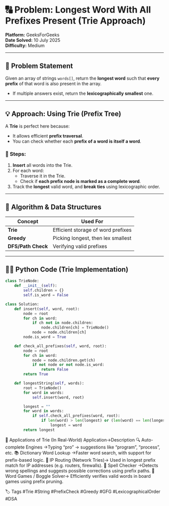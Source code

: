 # 🔠 Problem: Longest Word With All Prefixes Present (Trie Approach)

**Platform:** GeeksForGeeks  
**Date Solved:** 10 July 2025  
**Difficulty:** Medium  

---

## 📜 Problem Statement

Given an array of strings `words[]`, return the **longest word** such that **every prefix** of that word is also present in the array.

- If multiple answers exist, return the **lexicographically smallest** one.

---

## 💡 Approach: Using Trie (Prefix Tree)

A **Trie** is perfect here because:
- It allows efficient **prefix traversal**.
- You can check whether each **prefix of a word is itself a word**.

### 🔄 Steps:
1. **Insert** all words into the Trie.
2. For each word:
   - Traverse it in the Trie.
   - Check if **each prefix node is marked as a complete word**.
3. Track the **longest** valid word, and **break ties** using lexicographic order.

---

## 🧠 Algorithm & Data Structures

| Concept        | Used For                        |
|----------------|----------------------------------|
| **Trie**       | Efficient storage of word prefixes |
| **Greedy**     | Picking longest, then lex smallest |
| **DFS/Path Check** | Verifying valid prefixes |

---

## 🧑‍💻 Python Code (Trie Implementation)

```python
class TrieNode:
    def __init__(self):
        self.children = {}
        self.is_word = False

class Solution:
    def insert(self, word, root):
        node = root
        for ch in word:
            if ch not in node.children:
                node.children[ch] = TrieNode()
            node = node.children[ch]
        node.is_word = True

    def check_all_prefixes(self, word, root):
        node = root
        for ch in word:
            node = node.children.get(ch)
            if not node or not node.is_word:
                return False
        return True

    def longestString(self, words):
        root = TrieNode()
        for word in words:
            self.insert(word, root)

        longest = ""
        for word in words:
            if self.check_all_prefixes(word, root):
                if len(word) > len(longest) or (len(word) == len(longest) and word < longest):
                    longest = word
        return longest
```

💼 Applications of Trie (In Real-World)
Application→Description
🔍 Auto-complete Engines	→Typing “pro” → suggestions like “program”, “process”, etc.
📚 Dictionary Word Lookup	→Faster word search, with support for prefix-based logic.
🔐 IP Routing (Network Tries)→	Used in longest prefix match for IP addresses (e.g. routers, firewalls).
🧠 Spell Checker	→Detects wrong spellings and suggests possible corrections using prefix paths.
🧠 Word Games / Boggle Solver→	Efficiently verifies valid words in board games using prefix pruning.

🏷️ Tags
#Trie #String #PrefixCheck #Greedy #GFG #LexicographicalOrder #DSA

